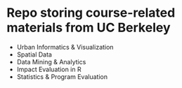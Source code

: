 # Repo storing course-related materials from UC Berkeley
- Urban Informatics & Visualization
- Spatial Data
- Data Mining & Analytics
- Impact Evaluation in R
- Statistics & Program Evaluation
